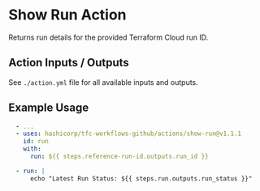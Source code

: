 # Show Run Action

Returns run details for the provided Terraform Cloud run ID.

## Action Inputs / Outputs

See `./action.yml` file for all available inputs and outputs.

## Example Usage

```yml
  - ...
  - uses: hashicorp/tfc-workflows-github/actions/show-run@v1.1.1
    id: run
    with:
      run: ${{ steps.reference-run-id.outputs.run_id }}

  - run: |
      echo "Latest Run Status: ${{ steps.run.outputs.run_status }}"
```
